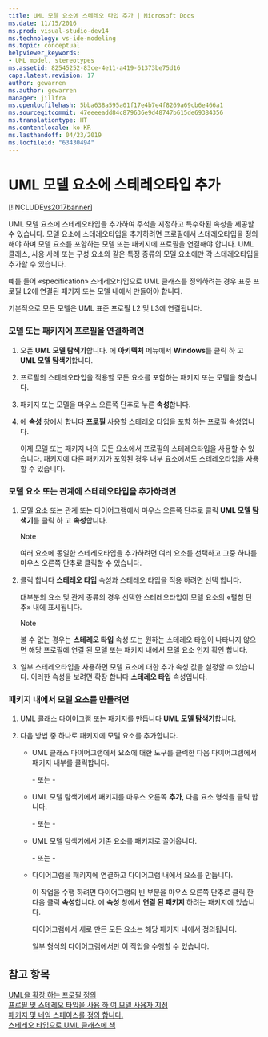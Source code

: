 ```yaml
---
title: UML 모델 요소에 스테레오 타입 추가 | Microsoft Docs
ms.date: 11/15/2016
ms.prod: visual-studio-dev14
ms.technology: vs-ide-modeling
ms.topic: conceptual
helpviewer_keywords:
- UML model, stereotypes
ms.assetid: 82545252-83ce-4e11-a419-61373be75d16
caps.latest.revision: 17
author: gewarren
ms.author: gewarren
manager: jillfra
ms.openlocfilehash: 5bba638a595a01f17e4b7e4f8269a69cb6e466a1
ms.sourcegitcommit: 47eeeeadd84c879636e9d48747b615de69384356
ms.translationtype: HT
ms.contentlocale: ko-KR
ms.lasthandoff: 04/23/2019
ms.locfileid: "63430494"
---
```

# <a name="add-stereotypes-to-uml-model-elements"></a>UML 모델 요소에 스테레오타입 추가
[!INCLUDE[vs2017banner](../includes/vs2017banner.md)]

UML 모델 요소에 스테레오타입을 추가하여 주석을 지정하고 특수화된 속성을 제공할 수 있습니다. 모델 요소에 스테레오타입을 추가하려면 프로필에서 스테레오타입을 정의해야 하며 모델 요소를 포함하는 모델 또는 패키지에 프로필을 연결해야 합니다. UML 클래스, 사용 사례 또는 구성 요소와 같은 특정 종류의 모델 요소에만 각 스테레오타입을 추가할 수 있습니다.  
  
 예를 들어 «specification» 스테레오타입으로 UML 클래스를 정의하려는 경우 표준 프로필 L2에 연결된 패키지 또는 모델 내에서 만들어야 합니다.  
  
 기본적으로 모든 모델은 UML 표준 프로필 L2 및 L3에 연결됩니다.  
  
### <a name="to-link-a-profile-to-a-model-or-a-package"></a>모델 또는 패키지에 프로필을 연결하려면  
  
1. 오픈 **UML 모델 탐색기**합니다. 에 **아키텍처** 메뉴에서 **Windows**를 클릭 하 고 **UML 모델 탐색기**합니다.  
  
2. 프로필의 스테레오타입을 적용할 모든 요소를 포함하는 패키지 또는 모델을 찾습니다.  
  
3. 패키지 또는 모델을 마우스 오른쪽 단추로 누른 **속성**합니다.  
  
4. 에 **속성** 창에서 합니다 **프로필** 사용할 스테레오 타입을 포함 하는 프로필 속성입니다.  
  
     이제 모델 또는 패키지 내의 모든 요소에서 프로필의 스테레오타입을 사용할 수 있습니다. 패키지에 다른 패키지가 포함된 경우 내부 요소에서도 스테레오타입을 사용할 수 있습니다.  
  
### <a name="to-add-stereotypes-to-model-elements-or-relationships"></a>모델 요소 또는 관계에 스테레오타입을 추가하려면  
  
1. 모델 요소 또는 관계 또는 다이어그램에서 마우스 오른쪽 단추로 클릭 **UML 모델 탐색기**를 클릭 하 고 **속성**합니다.  
  
    > [!NOTE]
    > 여러 요소에 동일한 스테레오타입을 추가하려면 여러 요소를 선택하고 그중 하나를 마우스 오른쪽 단추로 클릭할 수 있습니다.  
  
2. 클릭 합니다 **스테레오 타입** 속성과 스테레오 타입을 적용 하려면 선택 합니다.  
  
     대부분의 요소 및 관계 종류의 경우 선택한 스테레오타입이 모델 요소의 «펼침 단추» 내에 표시됩니다.  
  
    > [!NOTE]
    > 볼 수 없는 경우는 **스테레오 타입** 속성 또는 원하는 스테레오 타입이 나타나지 않으면 해당 프로필에 연결 된 모델 또는 패키지 내에서 모델 요소 인지 확인 합니다.  
  
3. 일부 스테레오타입을 사용하면 모델 요소에 대한 추가 속성 값을 설정할 수 있습니다. 이러한 속성을 보려면 확장 합니다 **스테레오 타입** 속성입니다.  
  
### <a name="to-create-model-elements-within-a-package"></a>패키지 내에서 모델 요소를 만들려면  
  
1. UML 클래스 다이어그램 또는 패키지를 만듭니다 **UML 모델 탐색기**합니다.  
  
2. 다음 방법 중 하나로 패키지에 모델 요소를 추가합니다.  
  
    - UML 클래스 다이어그램에서 요소에 대한 도구를 클릭한 다음 다이어그램에서 패키지 내부를 클릭합니다.  
  
         \- 또는 -  
  
    - UML 모델 탐색기에서 패키지를 마우스 오른쪽 **추가**, 다음 요소 형식을 클릭 합니다.  
  
         \- 또는 -  
  
    - UML 모델 탐색기에서 기존 요소를 패키지로 끌어옵니다.  
  
         \- 또는 -  
  
    - 다이어그램을 패키지에 연결하고 다이어그램 내에서 요소를 만듭니다.  
  
         이 작업을 수행 하려면 다이어그램의 빈 부분을 마우스 오른쪽 단추로 클릭 한 다음 클릭 **속성**합니다. 에 **속성** 창에서 **연결 된 패키지** 하려는 패키지에 있습니다.  
  
         다이어그램에서 새로 만든 모든 요소는 해당 패키지 내에서 정의됩니다.  
  
         일부 형식의 다이어그램에서만 이 작업을 수행할 수 있습니다.  
  
## <a name="see-also"></a>참고 항목  
 [UML을 확장 하는 프로필 정의](../modeling/define-a-profile-to-extend-uml.md)   
 [프로필 및 스테레오 타입을 사용 하 여 모델 사용자 지정](../modeling/customize-your-model-with-profiles-and-stereotypes.md)   
 [패키지 및 네임 스페이스를 정의 합니다.](../modeling/define-packages-and-namespaces.md)   
 [스테레오 타입으로 UML 클래스에 색](http://code.msdn.microsoft.com/UML-Color-Classes-by-07de2b70)
